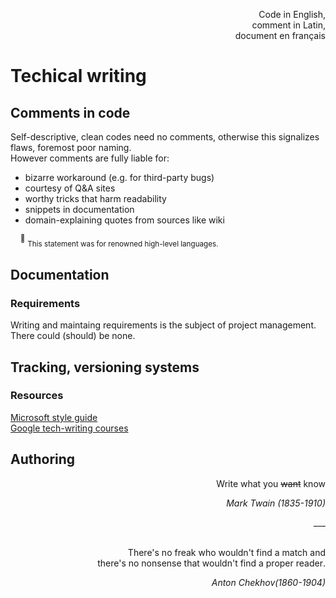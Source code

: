 <p dir="rtl">,Code in English<br/>,comment in Latin<br/>document en français</p>

# Techical writing

## Comments in code

Self-descriptive, clean codes need no comments, otherwise this signalizes flaws, foremost poor naming.\
However comments are fully liable for:

+ bizarre workaround (e.g. for third-party bugs)
+ courtesy of Q&A sites
+ worthy tricks that harm readability
+ snippets in documentation
+ domain-explaining quotes from sources like wiki

&nbsp;&nbsp;&nbsp;&nbsp;<sup>:raising_hand:</sup>&nbsp;<sub>This statement was for renowned high-level languages.</sub>

## Documentation

### Requirements
Writing and maintaing requirements is the subject of project management. There could (should) be none.

## Tracking, versioning systems

### Resources

[Microsoft style guide](https://learn.microsoft.com/en-us/style-guide/welcome/)\
[Google tech-writing courses](https://developers.google.com/tech-writing/overview)

## Authoring
<div dir="rtl">Write what you <s>want</s> know</div>
<p dir="rtl";'><i>Mark Twain (1835-1910)</i></p>
<div dir="rtl";'>___</div>
&nbsp;
<p dir="rtl";'>There's no freak who wouldn't find a match and<br/>.there's no nonsense that wouldn't find a proper reader</p>
<p dir="rtl";'><i>Anton Chekhov(1860-1904)</i></p>
